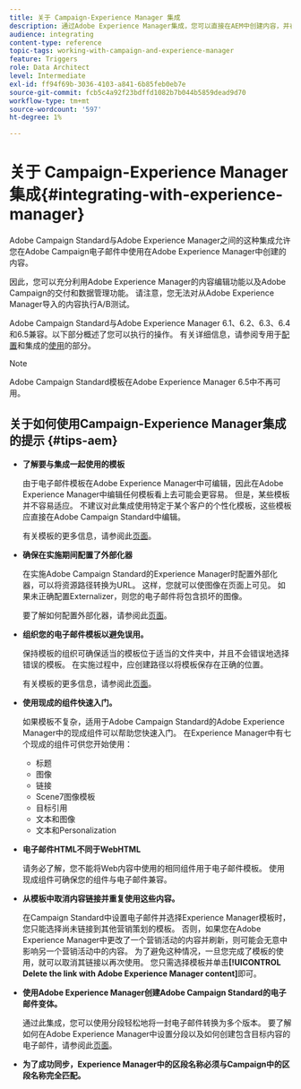 ```yaml
---
title: 关于 Campaign-Experience Manager 集成
description: 通过Adobe Experience Manager集成，您可以直接在AEM中创建内容，并在以后的Adobe Campaign中使用它。
audience: integrating
content-type: reference
topic-tags: working-with-campaign-and-experience-manager
feature: Triggers
role: Data Architect
level: Intermediate
exl-id: ff94f69b-3036-4103-a841-6b85feb0eb7e
source-git-commit: fcb5c4a92f23bdffd1082b7b044b5859dead9d70
workflow-type: tm+mt
source-wordcount: '597'
ht-degree: 1%

---
```


# 关于 Campaign-Experience Manager 集成{#integrating-with-experience-manager}

Adobe Campaign Standard与Adobe Experience Manager之间的这种集成允许您在Adobe Campaign电子邮件中使用在Adobe Experience Manager中创建的内容。

因此，您可以充分利用Adobe Experience Manager的内容编辑功能以及Adobe Campaign的交付和数据管理功能。 请注意，您无法对从Adobe Experience Manager导入的内容执行A/B测试。

Adobe Campaign Standard与Adobe Experience Manager 6.1、6.2、6.3、6.4和6.5兼容。以下部分概述了您可以执行的操作。 有关详细信息，请参阅专用于[配置](https://experienceleague.adobe.com/docs/experience-manager-65/administering/integration/campaignstandard.html)和集成的[使用](https://experienceleague.adobe.com/docs/experience-manager-65/authoring/aem-adobe-campaign/campaign.html)的部分。

>[!NOTE]
>
> Adobe Campaign Standard模板在Adobe Experience Manager 6.5中不再可用。

## 关于如何使用Campaign-Experience Manager集成的提示 {#tips-aem}

* **了解要与集成一起使用的模板**

  由于电子邮件模板在Adobe Experience Manager中可编辑，因此在Adobe Experience Manager中编辑任何模板看上去可能会更容易。 但是，某些模板并不容易适应。 不建议对此集成使用特定于某个客户的个性化模板，这些模板应直接在Adobe Campaign Standard中编辑。

  有关模板的更多信息，请参阅此[页面](https://experienceleague.adobe.com/docs/experience-manager-65/developing/platform/templates/templates.html)。

* **确保在实施期间配置了外部化器**

  在实施Adobe Campaign Standard的Experience Manager时配置外部化器，可以将资源路径转换为URL。 这样，您就可以使图像在页面上可见。 如果未正确配置Externalizer，则您的电子邮件将包含损坏的图像。

  要了解如何配置外部化器，请参阅此[页面](https://experienceleague.adobe.com/docs/experience-manager-65/developing/platform/externalizer.html)。

* **组织您的电子邮件模板以避免误用。**

  保持模板的组织可确保适当的模板位于适当的文件夹中，并且不会错误地选择错误的模板。 在实施过程中，应创建路径以将模板保存在正确的位置。

  有关模板的更多信息，请参阅此[页面](https://experienceleague.adobe.com/docs/experience-manager-65/developing/platform/templates/templates.html#template-availability)。

* **使用现成的组件快速入门。**

  如果模板不复杂，适用于Adobe Campaign Standard的Adobe Experience Manager中的现成组件可以帮助您快速入门。
在Experience Manager中有七个现成的组件可供您开始使用：

   * 标题
   * 图像
   * 链接
   * Scene7图像模板
   * 目标引用
   * 文本和图像
   * 文本和Personalization

* **电子邮件HTML不同于WebHTML**

  请务必了解，您不能将Web内容中使用的相同组件用于电子邮件模板。 使用现成组件可确保您的组件与电子邮件兼容。

* **从模板中取消内容链接并重复使用这些内容。**

  在Campaign Standard中设置电子邮件并选择Experience Manager模板时，您只能选择尚未链接到其他营销策划的模板。 否则，如果您在Adobe Experience Manager中更改了一个营销活动的内容并刷新，则可能会无意中影响另一个营销活动中的内容。
为了避免这种情况，一旦您完成了模板的使用，就可以取消其链接以再次使用。 您只需选择模板并单击&#x200B;**[!UICONTROL Delete the link with Adobe Experience Manager content]**&#x200B;即可。

* **使用Adobe Experience Manager创建Adobe Campaign Standard的电子邮件变体。**

  通过此集成，您可以使用分段轻松地将一封电子邮件转换为多个版本。
要了解如何在Adobe Experience Manager中设置分段以及如何创建包含目标内容的电子邮件，请参阅此[页面](https://experienceleague.adobe.com/docs/experience-manager-65/authoring/aem-adobe-campaign/target-adobe-campaign.html#setting-up-segmentation-in-aem)。

* **为了成功同步，Experience Manager中的区段名称必须与Campaign中的区段名称完全匹配。**
